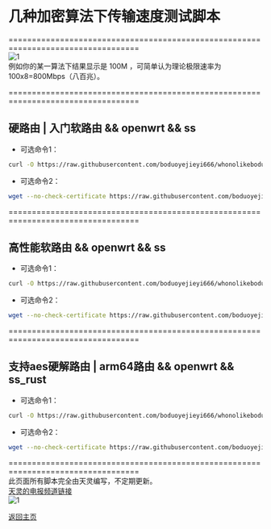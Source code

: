 # 几种加密算法下传输速度测试脚本          

==================================================================================              
![1](https://user-images.githubusercontent.com/73426989/121069749-71384380-c800-11eb-8bf1-a91db6f422bd.png)    
例如你的某一算法下结果显示是 100M ，可简单认为理论极限速率为 100x8=800Mbps（八百兆）。                 

==================================================================================                   
## 硬路由 | 入门软路由 && openwrt && ss
* 可选命令1：      
```bash  
curl -O https://raw.githubusercontent.com/boduoyejieyi666/whonolikeboduoyejieyi/main/sh/ss_test.sh && chmod +x ./ss_test.sh && ./ss_test.sh     
```

* 可选命令2：    
```bash    
wget --no-check-certificate https://raw.githubusercontent.com/boduoyejieyi666/whonolikeboduoyejieyi/main/sh/ss_test.sh && chmod +x ./ss_test.sh && ./ss_test.sh
```          

==================================================================================              
## 高性能软路由 && openwrt && ss         
* 可选命令1：      
```bash  
curl -O https://raw.githubusercontent.com/boduoyejieyi666/whonolikeboduoyejieyi/main/sh/ss_test2.sh && chmod +x ./ss_test2.sh && ./ss_test2.sh     
```

* 可选命令2：    
```bash    
wget --no-check-certificate https://raw.githubusercontent.com/boduoyejieyi666/whonolikeboduoyejieyi/main/sh/ss_test2.sh && chmod +x ./ss_test2.sh && ./ss_test2.sh
```       

==================================================================================             
## 支持aes硬解路由 | arm64路由 && openwrt && ss_rust
* 可选命令1：      
```bash  
curl -O https://raw.githubusercontent.com/boduoyejieyi666/whonolikeboduoyejieyi/main/sh/ss_rust_test.sh && chmod +x ./ss_rust_test.sh && ./ss_rust_test.sh     
```

* 可选命令2：    
```bash    
wget --no-check-certificate https://raw.githubusercontent.com/boduoyejieyi666/whonolikeboduoyejieyi/main/sh/ss_rust_test.sh && chmod +x ./ss_rust_test.sh && ./ss_rust_test.sh
```       

==================================================================================                    
此页面所有脚本完全由天灵编写，不定期更新。          
[天灵的电报频道链接](https://t.me/nanopi_r2s)       
![1](https://user-images.githubusercontent.com/73426989/121069967-b2c8ee80-c800-11eb-85c3-060cc7e9ae25.png)        

[返回主页](https://boduoyejieyi666.github.io/whonolikeboduoyejieyi/)        

